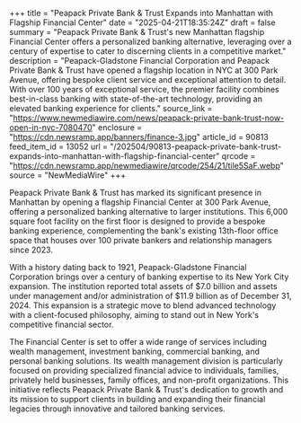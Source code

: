 +++
title = "Peapack Private Bank & Trust Expands into Manhattan with Flagship Financial Center"
date = "2025-04-21T18:35:24Z"
draft = false
summary = "Peapack Private Bank & Trust's new Manhattan flagship Financial Center offers a personalized banking alternative, leveraging over a century of expertise to cater to discerning clients in a competitive market."
description = "Peapack-Gladstone Financial Corporation and Peapack Private Bank & Trust have opened a flagship location in NYC at 300 Park Avenue, offering bespoke client service and exceptional attention to detail. With over 100 years of exceptional service, the premier facility combines best-in-class banking with state-of-the-art technology, providing an elevated banking experience for clients."
source_link = "https://www.newmediawire.com/news/peapack-private-bank-trust-now-open-in-nyc-7080470"
enclosure = "https://cdn.newsramp.app/banners/finance-3.jpg"
article_id = 90813
feed_item_id = 13052
url = "/202504/90813-peapack-private-bank-trust-expands-into-manhattan-with-flagship-financial-center"
qrcode = "https://cdn.newsramp.app/newmediawire/qrcode/254/21/tile5SaF.webp"
source = "NewMediaWire"
+++

<p>Peapack Private Bank & Trust has marked its significant presence in Manhattan by opening a flagship Financial Center at 300 Park Avenue, offering a personalized banking alternative to larger institutions. This 6,000 square foot facility on the first floor is designed to provide a bespoke banking experience, complementing the bank's existing 13th-floor office space that houses over 100 private bankers and relationship managers since 2023.</p><p>With a history dating back to 1921, Peapack-Gladstone Financial Corporation brings over a century of banking expertise to its New York City expansion. The institution reported total assets of $7.0 billion and assets under management and/or administration of $11.9 billion as of December 31, 2024. This expansion is a strategic move to blend advanced technology with a client-focused philosophy, aiming to stand out in New York's competitive financial sector.</p><p>The Financial Center is set to offer a wide range of services including wealth management, investment banking, commercial banking, and personal banking solutions. Its wealth management division is particularly focused on providing specialized financial advice to individuals, families, privately held businesses, family offices, and non-profit organizations. This initiative reflects Peapack Private Bank & Trust's dedication to growth and its mission to support clients in building and expanding their financial legacies through innovative and tailored banking services.</p>